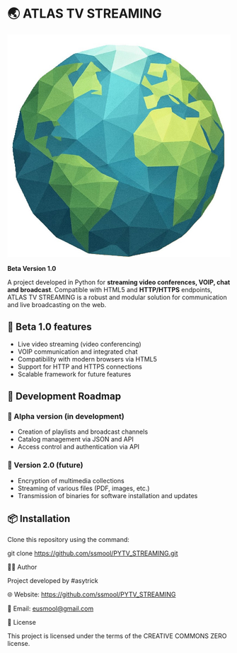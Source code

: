 # 🌏 ATLAS TV STREAMING

![Lisa HTML5 Editor Logo](./assets/atlas_tv_streaming_asytrick_ssmool_x.jpg)

**Beta Version 1.0**

A project developed in Python for **streaming video conferences, VOIP, chat and broadcast**. Compatible with HTML5 and **HTTP/HTTPS** endpoints, ATLAS TV STREAMING is a robust and modular solution for communication and live broadcasting on the web.

## 🚀 Beta 1.0 features

- Live video streaming (video conferencing)
- VOIP communication and integrated chat
- Compatibility with modern browsers via HTML5
- Support for HTTP and HTTPS connections
- Scalable framework for future features

## 🧪 Development Roadmap

### 🔹 Alpha version (in development)
- Creation of playlists and broadcast channels
- Catalog management via JSON and API
- Access control and authentication via API

### 🔹 Version 2.0 (future)
- Encryption of multimedia collections
- Streaming of various files (PDF, images, etc.)
- Transmission of binaries for software installation and updates

## 📦 Installation

Clone this repository using the command:

git clone https://github.com/ssmool/PYTV_STREAMING.git

👨‍💻 Author

Project developed by #asytrick

🌐 Website: https://github.com/ssmool/PYTV_STREAMING

📧 Email: eusmool@gmail.com

📜 License

This project is licensed under the terms of the CREATIVE COMMONS ZERO license.
